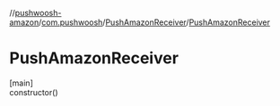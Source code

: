 //[pushwoosh-amazon](../../../index.md)/[com.pushwoosh](../index.md)/[PushAmazonReceiver](index.md)/[PushAmazonReceiver](-push-amazon-receiver.md)

# PushAmazonReceiver

[main]\
constructor()

